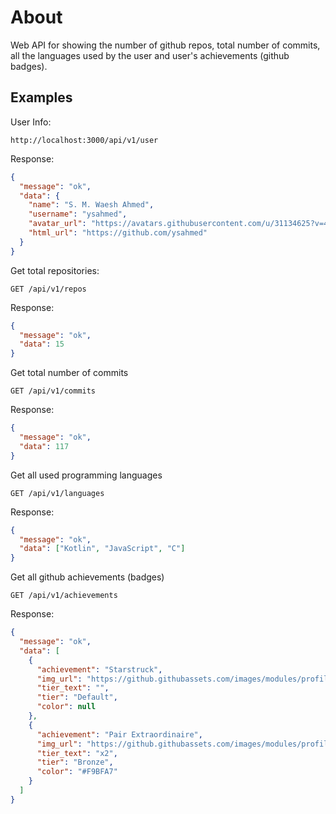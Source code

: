 # About

Web API for showing the number of github repos, total number of commits, all the languages used by the user and user's achievements (github badges).

## Examples

User Info:

`http://localhost:3000/api/v1/user`

Response:

```json
{
  "message": "ok",
  "data": {
    "name": "S. M. Waesh Ahmed",
    "username": "ysahmed",
    "avatar_url": "https://avatars.githubusercontent.com/u/31134625?v=4",
    "html_url": "https://github.com/ysahmed"
  }
}
```

Get total repositories:

`GET /api/v1/repos`

Response:

```json
{
  "message": "ok",
  "data": 15
}
```

Get total number of commits

`GET /api/v1/commits`

Response:

```json
{
  "message": "ok",
  "data": 117
}
```

Get all used programming languages

`GET /api/v1/languages`

Response:

```json
{
  "message": "ok",
  "data": ["Kotlin", "JavaScript", "C"]
}
```

Get all github achievements (badges)

`GET /api/v1/achievements`

Response:

```json
{
  "message": "ok",
  "data": [
    {
      "achievement": "Starstruck",
      "img_url": "https://github.githubassets.com/images/modules/profile/achievements/starstruck-default--light-medium.png",
      "tier_text": "",
      "tier": "Default",
      "color": null
    },
    {
      "achievement": "Pair Extraordinaire",
      "img_url": "https://github.githubassets.com/images/modules/profile/achievements/pair-extraordinaire-default.png",
      "tier_text": "x2",
      "tier": "Bronze",
      "color": "#F9BFA7"
    }
  ]
}
```
